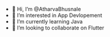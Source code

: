 - 👋 Hi, I’m @AtharvaBhusnale
- 👀 I’m interested in App Devlopement
- 🌱 I’m currently learning Java
- 💞️ I’m looking to collaborate on Flutter

